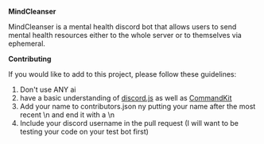 __MindCleanser__

MindCleanser is a mental health discord bot that allows users to send mental health resources either to the whole server or to themselves via ephemeral.


__Contributing__

If you would like to add to this project, please follow these guidelines:

1. Don't use ANY ai
2. have a basic understanding of [discord.js](https://discordjs.guide/#before-you-begin) as well as [CommandKit](https://commandkit.dev/)
3. Add your name to contributors.json ny putting your name after the most recent \n and end it with a \n
4. Include your discord username in the pull request (I will want to be testing your code on your test bot first)
